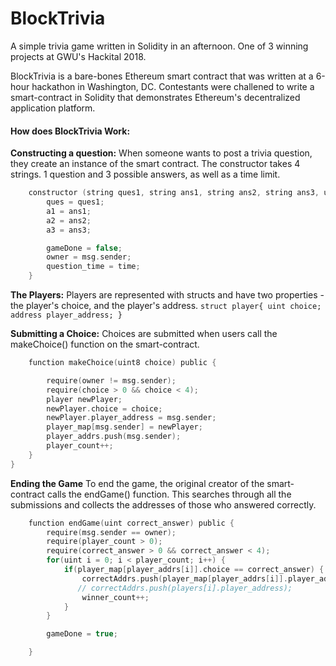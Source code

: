 # BlockTrivia
A simple trivia game written in Solidity in an afternoon. One of 3 winning projects at GWU's Hackital 2018.

BlockTrivia is a bare-bones Ethereum smart contract that was written at a 6-hour hackathon in Washington, DC. Contestants were challened to write a smart-contract in Solidity that demonstrates Ethereum's decentralized application platform.

#### How does BlockTrivia Work:

**Constructing a question:**
When someone wants to post a trivia question, they create an instance of the smart contract. The constructor takes 4 strings. 1 question and 3 possible answers, as well as a time limit.

```c
    constructor (string ques1, string ans1, string ans2, string ans3, uint time) public {
        ques = ques1;
        a1 = ans1;
        a2 = ans2;
        a3 = ans3;

        gameDone = false;
        owner = msg.sender;
        question_time = time;
    }
```

**The Players:**
Players are represented with structs and have two properties - the player's choice, and the player's address.
`
    struct player{
        uint choice;
        address player_address;
    }
`
</br>

**Submitting a Choice:**
Choices are submitted when users call the makeChoice() function on the smart-contract.

```c
    function makeChoice(uint8 choice) public {

        require(owner != msg.sender);
        require(choice > 0 && choice < 4);
        player newPlayer;
        newPlayer.choice = choice;
        newPlayer.player_address = msg.sender;
        player_map[msg.sender] = newPlayer;
        player_addrs.push(msg.sender);
        player_count++;
    }
}
```

**Ending the Game**
To end the game, the original creator of the smart-contract calls the endGame() function. This searches through all the submissions and collects the addresses of those who answered correctly.
```c
    function endGame(uint correct_answer) public {
        require(msg.sender == owner);
        require(player_count > 0);
        require(correct_answer > 0 && correct_answer < 4);
        for(uint i = 0; i < player_count; i++) {
            if(player_map[player_addrs[i]].choice == correct_answer) {
                correctAddrs.push(player_map[player_addrs[i]].player_address);
               // correctAddrs.push(players[i].player_address);
                winner_count++;
            }
        }

        gameDone = true;

    }
```
